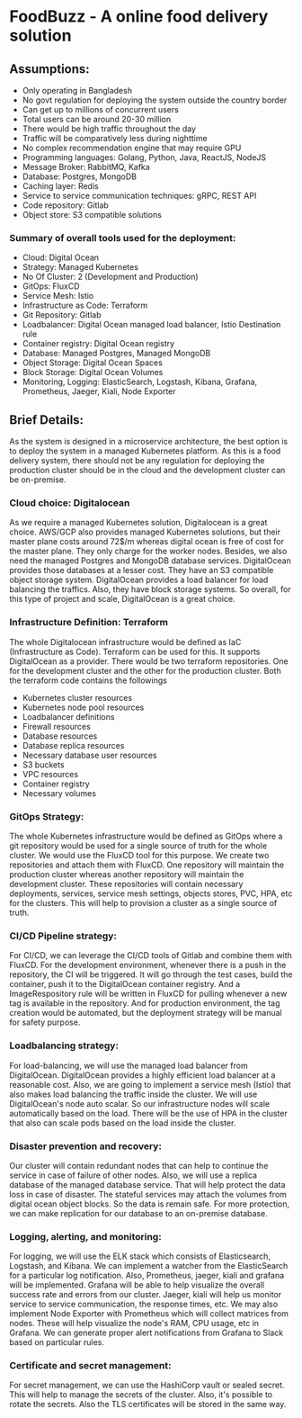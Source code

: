 # FoodBuzz - A online food delivery solution



## Assumptions:
- Only operating in Bangladesh
- No govt regulation for deploying the system outside the country border
- Can get up to millions of concurrent users
- Total users can be around 20-30 million
- There would be high traffic throughout the day
- Traffic will be comparatively less during nighttime
- No complex recommendation engine that may require GPU
- Programming languages: Golang, Python, Java, ReactJS, NodeJS
- Message Broker: RabbitMQ, Kafka
- Database: Postgres, MongoDB
- Caching layer: Redis
- Service to service communication techniques: gRPC, REST API
- Code repository: Gitlab
- Object store: S3 compatible solutions

### Summary of overall tools used for the deployment:
- Cloud: Digital Ocean
- Strategy: Managed Kubernetes
- No Of Cluster: 2 (Development and Production)
- GitOps: FluxCD
- Service Mesh: Istio
- Infrastructure as Code: Terraform
- Git Repository: Gitlab
- Loadbalancer: Digital Ocean managed load balancer, Istio Destination rule
- Container registry: Digital Ocean registry
- Database: Managed Postgres, Managed MongoDB
- Object Storage: Digital Ocean Spaces
- Block Storage: Digital Ocean Volumes
- Monitoring, Logging: ElasticSearch, Logstash, Kibana, Grafana, Prometheus, Jaeger, Kiali, Node Exporter

## Brief Details:
As the system is designed in a microservice architecture, the best option is to deploy the system in a managed Kubernetes platform. As this is a food delivery system, there should not be any regulation for deploying the production cluster should be in the cloud and the development cluster can be on-premise.

### Cloud choice: Digitalocean
As we require a managed Kubernetes solution, Digitalocean is a great choice. AWS/GCP also provides managed Kubernetes solutions, but their master plane costs around 72$/m whereas digital ocean is free of cost for the master plane. They only charge for the worker nodes. Besides, we also need the managed Postgres and MongoDB database services. DigitalOcean provides those databases at a lesser cost. They have an S3 compatible object storage system. DigitalOcean provides a load balancer for load balancing the traffics. Also, they have block storage systems. So overall, for this type of project and scale, DigitalOcean is a great choice.

### Infrastructure Definition: Terraform
The whole Digitalocean infrastructure would be defined as IaC (Infrastructure as Code). Terraform can be used for this. It supports DigitalOcean as a provider. There would be two terraform repositories. One for the development cluster and the other for the production cluster. Both the terraform code contains the followings
- Kubernetes cluster resources
- Kubernetes node pool resources
- Loadbalancer definitions
- Firewall resources
- Database resources
- Database replica resources
- Necessary database user resources
- S3 buckets
- VPC resources
- Container registry
- Necessary volumes

### GitOps Strategy:
The whole Kubernetes infrastructure would be defined as GitOps where a git repository would be used for a single source of truth for the whole cluster. We would use the FluxCD tool for this purpose. We create two repositories and attach them with FluxCD. One repository will maintain the production cluster whereas another repository will maintain the development cluster. These repositories will contain necessary deployments, services, service mesh settings, objects stores, PVC, HPA, etc for the clusters. This will help to provision a cluster as a single source of truth. 


### CI/CD Pipeline strategy:
For CI/CD, we can leverage the CI/CD tools of Gitlab and combine them with FluxCD. For the development environment, whenever there is a push in the repository, the CI will be triggered. It will go through the test cases, build the container, push it to the DigitalOcean container registry. And a ImageRespository rule will be written in FluxCD for pulling whenever a new tag is available in the repository. And for production environment, the tag creation would be automated, but the deployment strategy will be manual for safety purpose. 

### Loadbalancing strategy:
For load-balancing, we will use the managed load balancer from DigitalOcean. DigitalOcean provides a highly efficient load balancer at a reasonable cost. Also, we are going to implement a service mesh (Istio) that also makes load balancing the traffic inside the cluster. We will use DigitalOcean's node auto scalar. So our infrastructure nodes will scale automatically based on the load. There will be the use of HPA in the cluster that also can scale pods based on the load inside the cluster.

### Disaster prevention and recovery:
Our cluster will contain redundant nodes that can help to continue the service in case of failure of other nodes. Also, we will use a replica database of the managed database service. That will help protect the data loss in case of disaster. The stateful services may attach the volumes from digital ocean object blocks. So the data is remain safe. For more protection, we can make replication for our database to an on-premise database.


### Logging, alerting, and monitoring:
For logging, we will use the ELK stack which consists of Elasticsearch, Logstash, and Kibana. We can implement a watcher from the ElasticSearch for a particular log notification. Also, Prometheus, jaeger, kiali and grafana will be implemented. Grafana will be able to help visualize the overall success rate and errors from our cluster. Jaeger, kiali will help us monitor service to service communication, the response times, etc. We may also implement Node Exporter with Prometheus which will collect matrices from nodes. These will help visualize the node's RAM, CPU usage, etc in Grafana. We can generate proper alert notifications from Grafana to Slack based on particular rules.

### Certificate and secret management:
For secret management, we can use the HashiCorp vault or sealed secret. This will help to manage the secrets of the cluster. Also, it's possible to rotate the secrets. Also the TLS certificates will be stored in the same way.


